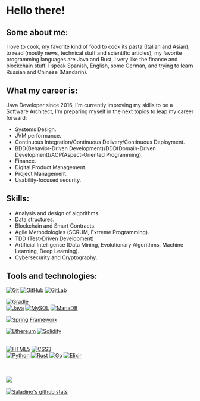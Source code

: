 # Hello there!
## Some about me:
I love to cook, my favorite kind of food to cook its pasta (Italian and Asian), 
to read (mostly news, technical stuff and scientific articles), my favorite 
programming languages are Java and Rust, I very like the finance and blockchain 
stuff. I speak Spanish, English, some German, and trying to learn Russian and 
Chinese (Mandarin).

## What my career is:
Java Developer since 2016, I'm currently improving my skills to be a 
Software Architect, I'm preparing myself in the next topics to leap my 
career forward:
* Systems Design.
* JVM performance.
* Continuous Integration/Continuous Delivery/Continuous Deployment.
* BDD(Behavior-Driven Development)/DDD(Domain-Driven Development)/AOP(Aspect-Oriented Programming).
* Finance.
* Digital Product Management.
* Project Management.
* Usability-focused security.

## Skills:
- Analysis and design of algorithms.
- Data structures.
- Blockchain and Smart Contracts.
- Agile Methodologies (SCRUM, Extreme Programming).
- TDD (Test-Driven Development)
- Artificial Intelligence (Data Mining, Evolutionary Algorithms, 
  Machine Learning, Deep Learning).
- Cybersecurity and Cryptography.
## Tools and technologies:
[![Git](https://img.shields.io/badge/Git-F05032?style=for-the-badge&logo=git&logoColor=white&labelColor=101010)]()
[![GitHub](https://img.shields.io/badge/GitHub-F05032?style=for-the-badge&logo=github&logoColor=white&labelColor=101010)]()
[![GitLab](https://img.shields.io/badge/GitLab-F05032?style=for-the-badge&logo=gitlab&logoColor=white&labelColor=101010)]()
<br>
<!--[![Maven](https://img.shields.io/badge/Maven-C71A36?style=for-the-badge&logo=apache-maven&logoColor=white&labelColor=101010)]()-->
[![Gradle](https://img.shields.io/badge/Gradle-02303A?style=for-the-badge&logo=gradle&logoColor=white&labelColor=101010)]()
<br>
[![Java](https://img.shields.io/badge/Java-007396?style=for-the-badge&logo=java&logoColor=white&labelColor=101010)]()
[![MySQL](https://img.shields.io/badge/MySQL-4479A1?style=for-the-badge&logo=mysql&logoColor=white&labelColor=101010)]()
[![MariaDB](https://img.shields.io/badge/MariaDB-4479A1?style=for-the-badge&logo=mariadb&logoColor=white&labelColor=101010)]()
<!--
[![MongoDB](https://img.shields.io/badge/MongoDB-47A248?style=for-the-badge&logo=mongodb&logoColor=white&labelColor=101010)]()
[![PostgreSQL](https://img.shields.io/badge/PostgreSQL-336791?style=for-the-badge&logo=postgresql&logoColor=white&labelColor=101010)]()
[![GraphQL](https://img.shields.io/badge/GraphQL-E10098?style=for-the-badge&logo=graphql&logoColor=white&labelColor=101010)]()
-->

[![Spring Framework](https://img.shields.io/badge/Spring_Framework_5-6DB33F?style=for-the-badge&logo=spring&logoColor=white&labelColor=101010)]()
<!--
[![Spring Boot](https://img.shields.io/badge/Spring_Boot_2-6DB33F?style=for-the-badge&logo=spring&logoColor=white&labelColor=101010)]()
[![Spring Security](https://img.shields.io/badge/Spring_Security-6DB33F?style=for-the-badge&logo=spring&logoColor=white&labelColor=101010)]()
[![Spring WebFlux](https://img.shields.io/badge/Spring_Webflux-6DB33F?style=for-the-badge&logo=spring&logoColor=white&labelColor=101010)]()
-->

[![Ethereum](https://img.shields.io/badge/Ethereum-3C3C3D?style=for-the-badge&logo=ethereum&logoColor=white&labelColor=101010)]()
[![Solidity](https://img.shields.io/badge/Solidity-363636?style=for-the-badge&logo=solidity&logoColor=white&labelColor=101010)]()
<br>
<br>
<!--
[![Flutter](https://img.shields.io/badge/Flutter-02569B?style=for-the-badge&logo=flutter&logoColor=white&labelColor=101010)]()
[![React Native](https://img.shields.io/badge/React_Native-02569B?style=for-the-badge&logo=react&logoColor=white&labelColor=101010)]()
[![Angular](https://img.shields.io/badge/Angular-DD0031?style=for-the-badge&logo=angular&logoColor=white&labelColor=101010)]()
-->

<!--[![TypeScript](https://img.shields.io/badge/TypeScript-3178C6?style=for-the-badge&logo=typescript&logoColor=white&labelColor=101010)]()-->
[![HTML5](https://img.shields.io/badge/HTML-E34F26?style=for-the-badge&logo=html5&logoColor=white&labelColor=101010)]()
[![CSS3](https://img.shields.io/badge/CSS-1572B6?style=for-the-badge&logo=css3&logoColor=white&labelColor=101010)]()
<br>
[![Python](https://img.shields.io/badge/Python-000000?style=for-the-badge&logo=python&logoColor=white&labelColor=101010)]()
[![Rust](https://img.shields.io/badge/Rust-000000?style=for-the-badge&logo=rust&logoColor=white&labelColor=101010)]()
[![Go](https://img.shields.io/badge/Go-000000?style=for-the-badge&logo=go&logoColor=white&labelColor=101010)]()
[![Elixir](https://img.shields.io/badge/Elixir-000000?style=for-the-badge&logo=elixir&logoColor=white&labelColor=101010)]()
<br>
<!--
[![Docker](https://img.shields.io/badge/Docker-2496ED?style=for-the-badge&logo=docker&logoColor=white&labelColor=101010)]()
[![Kubernetes](https://img.shields.io/badge/Kubernetes-326CE5?style=for-the-badge&logo=kubernetes&logoColor=white&labelColor=101010)]()
[![Jenkins](https://img.shields.io/badge/Jenkins-D24939?style=for-the-badge&logo=jenkins&logoColor=white&labelColor=101010)]()
-->

<!--
[![Cucumber](https://img.shields.io/badge/Cucumber-23D96C?style=for-the-badge&logo=cucumber&logoColor=white&labelColor=101010)]()
[![Selenium](https://img.shields.io/badge/Selenium-43B02A?style=for-the-badge&logo=selenium&logoColor=white&labelColor=101010)]()
-->

\
<br>
<a href="https://github.com/SaladinoBelisario">
  <img align="center" src="https://github-readme-stats.vercel.app/api/top-langs/?username=SaladinoBelisario&theme=dark&hide_langs_below=1" />
</a>
<br>
<br>
<a href="https://github.com/SaladinoBelisario">
 <img align="center" src="https://github-readme-stats.vercel.app/api?username=SaladinoBelisario&show_icons=true&theme=dark&line_height=30" alt="Saladino's github stats"/>
</a>


